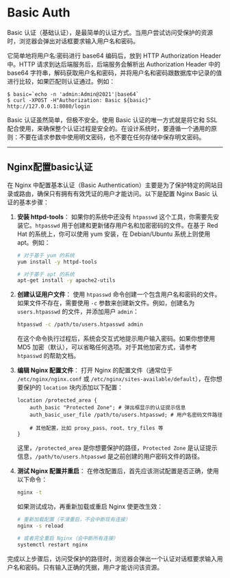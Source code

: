 # Basic Auth
Basic 认证（基础认证），是最简单的认证方式。当用户尝试访问受保护的资源时，浏览器会弹出对话框要求输入用户名和密码。

它简单地将用户名:密码进行 base64 编码后，放到 HTTP Authorization Header 中。HTTP 请求到达后端服务后，后端服务会解析出 Authorization Header 中的 base64 字符串，解码获取用户名和密码，并将用户名和密码跟数据库中记录的值进行比较，如果匹配则认证通过。例如：
```
$ basic=`echo -n 'admin:Admin@2021'|base64`
$ curl -XPOST -H"Authorization: Basic ${basic}" http://127.0.0.1:8080/login
```
Basic 认证虽然简单，但极不安全。使用 Basic 认证的唯一方式就是将它和 SSL 配合使用，来确保整个认证过程是安全的。在设计系统时，要遵循一个通用的原则：不要在请求参数中使用明文密码，也不要在任何存储中保存明文密码。

---

## Nginx配置basic认证
在 Nginx 中配置基本认证（Basic Authentication）主要是为了保护特定的网站目录或路由，确保只有拥有有效凭证的用户才能访问。以下是配置 Nginx Basic 认证的基本步骤：

1. **安装 httpd-tools**：
   如果你的系统中还没有 `htpasswd` 这个工具，你需要先安装它。`htpasswd` 用于创建和更新储存用户名和加密密码的文件。在基于 Red Hat 的系统上，你可以使用 yum 安装，在 Debian/Ubuntu 系统上则使用 apt。例如：

   ```bash
   # 对于基于 yum 的系统
   yum install -y httpd-tools
   
   # 对于基于 apt 的系统
   apt-get install -y apache2-utils
   ```

2. **创建认证用户文件**：
   使用 `htpasswd` 命令创建一个包含用户名和密码的文件。如果文件不存在，需要使用 `-c` 参数来创建新文件。例如，创建名为 `users.htpasswd` 的文件，并添加用户 `admin`：

   ```bash
   htpasswd -c /path/to/users.htpasswd admin
   ```

   在这个命令执行过程后，系统会交互式地提示用户输入密码。如果你想使用 MD5 加密（默认），可以省略任何选项。对于其他加密方式，请参考 `htpasswd` 的帮助文档。

3. **编辑 Nginx 配置文件**：
   打开 Nginx 的配置文件（通常位于 `/etc/nginx/nginx.conf` 或 `/etc/nginx/sites-available/default`），在你想要保护的 `location` 块内添加以下配置：

   ```nginx
   location /protected_area {
       auth_basic "Protected Zone"; # 弹出框显示的认证提示信息
       auth_basic_user_file /path/to/users.htpasswd; # 用户名密码文件路径
       
       # 其他配置，比如 proxy_pass、root、try_files 等
   }
   ```

   这里，`/protected_area` 是你想要保护的路径，`Protected Zone` 是认证提示信息，`/path/to/users.htpasswd` 是之前创建的用户密码文件的路径。

4. **测试 Nginx 配置并重启**：
   在修改配置后，首先应该测试配置是否正确，使用以下命令：

   ```bash
   nginx -t
   ```

   如果测试成功，再重新加载或重启 Nginx 使更改生效：

   ```bash
   # 重新加载配置（平滑重启，不会中断现有连接）
   nginx -s reload
   
   # 或者完全重启 Nginx（会中断所有连接）
   systemctl restart nginx
   ```

完成以上步骤后，访问受保护的路径时，浏览器会弹出一个认证对话框要求输入用户名和密码。只有输入正确的凭据，用户才能访问该资源。